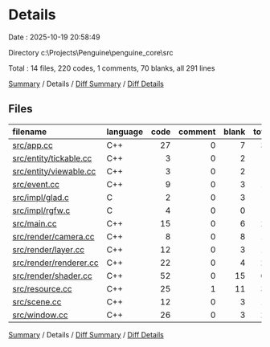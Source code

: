 # Details

Date : 2025-10-19 20:58:49

Directory c:\\Projects\\Penguine\\penguine_core\\src

Total : 14 files,  220 codes, 1 comments, 70 blanks, all 291 lines

[Summary](results.md) / Details / [Diff Summary](diff.md) / [Diff Details](diff-details.md)

## Files
| filename | language | code | comment | blank | total |
| :--- | :--- | ---: | ---: | ---: | ---: |
| [src/app.cc](/src/app.cc) | C++ | 27 | 0 | 7 | 34 |
| [src/entity/tickable.cc](/src/entity/tickable.cc) | C++ | 3 | 0 | 2 | 5 |
| [src/entity/viewable.cc](/src/entity/viewable.cc) | C++ | 3 | 0 | 2 | 5 |
| [src/event.cc](/src/event.cc) | C++ | 9 | 0 | 3 | 12 |
| [src/impl/glad.c](/src/impl/glad.c) | C | 2 | 0 | 3 | 5 |
| [src/impl/rgfw.c](/src/impl/rgfw.c) | C | 4 | 0 | 0 | 4 |
| [src/main.cc](/src/main.cc) | C++ | 15 | 0 | 6 | 21 |
| [src/render/camera.cc](/src/render/camera.cc) | C++ | 8 | 0 | 8 | 16 |
| [src/render/layer.cc](/src/render/layer.cc) | C++ | 12 | 0 | 3 | 15 |
| [src/render/renderer.cc](/src/render/renderer.cc) | C++ | 22 | 0 | 4 | 26 |
| [src/render/shader.cc](/src/render/shader.cc) | C++ | 52 | 0 | 15 | 67 |
| [src/resource.cc](/src/resource.cc) | C++ | 25 | 1 | 11 | 37 |
| [src/scene.cc](/src/scene.cc) | C++ | 12 | 0 | 3 | 15 |
| [src/window.cc](/src/window.cc) | C++ | 26 | 0 | 3 | 29 |

[Summary](results.md) / Details / [Diff Summary](diff.md) / [Diff Details](diff-details.md)